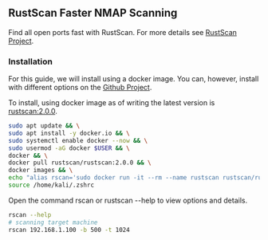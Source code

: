 ## RustScan Faster NMAP Scanning

Find all open ports fast with RustScan.
For more details see [RustScan Project](https://github.com/RustScan/RustScan).

### Installation
For this guide, we will install using a docker image. You can, however, install with different options on the [Github Project](https://github.com/RustScan/RustScan).

To install, using docker image as of writing the latest version is  [rustscan:2.0.0](https://hub.docker.com/r/rustscan/rustscan).


```sh
sudo apt update && \
sudo apt install -y docker.io && \
sudo systemctl enable docker --now && \
sudo usermod -aG docker $USER && \
docker && \
docker pull rustscan/rustscan:2.0.0 && \
docker images && \
echo "alias rscan='sudo docker run -it --rm --name rustscan rustscan/rustscan:2.0.0'" >> /home/kali/.zshrc && \
source /home/kali/.zshrc
```

Open the command rscan or rustscan --help to view options and details.

```sh
rscan --help
# scanning target machine
rscan 192.168.1.100 -b 500 -t 1024
```